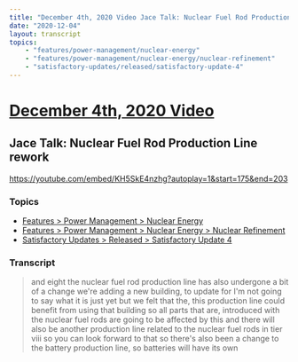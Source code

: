 ```yaml
---
title: "December 4th, 2020 Video Jace Talk: Nuclear Fuel Rod Production Line rework"
date: "2020-12-04"
layout: transcript
topics:
    - "features/power-management/nuclear-energy"
    - "features/power-management/nuclear-energy/nuclear-refinement"
    - "satisfactory-updates/released/satisfactory-update-4"
---
```

# [December 4th, 2020 Video](../2020-12-04.md)
## Jace Talk: Nuclear Fuel Rod Production Line rework
https://youtube.com/embed/KH5SkE4nzhg?autoplay=1&start=175&end=203

### Topics
* [Features > Power Management > Nuclear Energy](../topics/features/power-management/nuclear-energy.md)
* [Features > Power Management > Nuclear Energy > Nuclear Refinement](../topics/features/power-management/nuclear-energy/nuclear-refinement.md)
* [Satisfactory Updates > Released > Satisfactory Update 4](../topics/satisfactory-updates/released/satisfactory-update-4.md)

### Transcript

> and eight the nuclear fuel rod production line has also undergone a bit of a change we're adding a new building, to update for I'm not going to say what it is just yet but we felt that the, this production line could benefit from using that building so all parts that are, introduced with the nuclear fuel rods are going to be affected by this and there will also be another production line related to the nuclear fuel rods in tier viii so you can look forward to that so there's also been a change to the battery production line, so batteries will have its own
